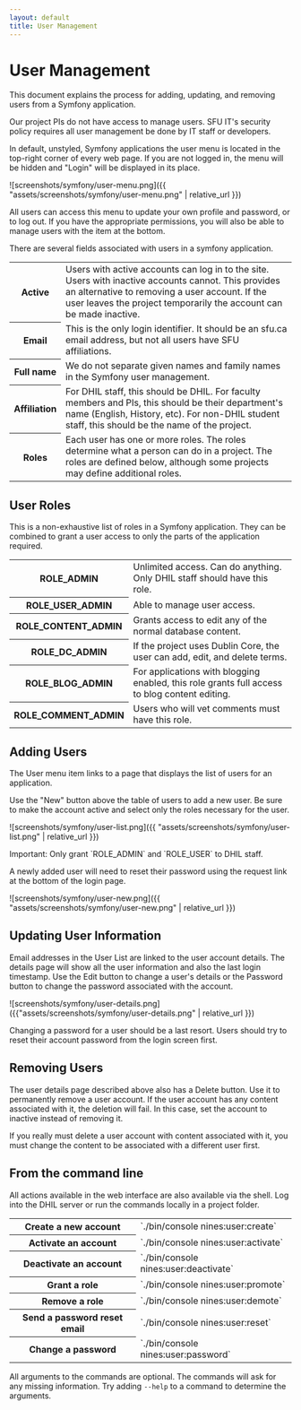 ```yaml
---
layout: default
title: User Management
---
```


# User Management

This document explains the process for adding, updating, and removing users
from a Symfony application.

Our project PIs do not have access to manage users. SFU IT's security policy 
requires all user management be done by IT staff or developers. 

In default, unstyled, Symfony applications the user menu is located in the
top-right corner of every web page. If you are not logged in, the menu will
be hidden and "Login" will be displayed in its place.

![screenshots/symfony/user-menu.png]({{ "assets/screenshots/symfony/user-menu.png" | relative_url }})

All users can access this menu to update your own profile and password, or to 
log out. If you have the appropriate permissions, you will also be able to 
manage users with the item at the bottom.

There are several fields associated with users in a symfony application. 

<table>
<tbody>
<tr><th>Active</th><td>Users with active accounts can log in to the site. Users with 
  inactive accounts cannot. This provides an alternative to removing a user 
  account. If the user leaves the project temporarily the account can be 
  made inactive.</td></tr>
<tr><th>Email</th><td>This is the only login identifier. It should be an sfu.ca email 
  address, but not all users have SFU affiliations.</td></tr>
<tr><th>Full name</th><td>We do not separate given names and family names in the 
  Symfony user management.</td></tr>
<tr><th>Affiliation</th><td>For DHIL staff, this should be DHIL. For faculty members 
  and PIs, this should be their department's name (English, History, etc). 
  For non-DHIL student staff, this should be the name of the project.</td></tr>
<tr><th>Roles</th><td>Each user has one or more roles. The roles determine what a 
  person can do in a project. The roles are defined below, although some 
  projects may define additional roles.</td></tr>
</tbody>
</table>

  
## User Roles
This is a non-exhaustive list of roles in a Symfony application. They can be 
combined to grant a user access to only the parts of the 
application required.
<table>
<tbody>
 <tr><th>ROLE_ADMIN</th><td> Unlimited access. Can do anything. Only DHIL staff should have this role.</td></tr>
 <tr><th>ROLE_USER_ADMIN</th><td> Able to manage user access.</td></tr>
 <tr><th>ROLE_CONTENT_ADMIN</th><td> Grants access to edit any of the normal database content.</td></tr>
 <tr><th>ROLE_DC_ADMIN</th><td> If the project uses Dublin Core, the user can add, edit, and delete terms.</td></tr>
 <tr><th>ROLE_BLOG_ADMIN</th><td> For applications with blogging enabled, this role grants full access to blog content editing. </td></tr>
 <tr><th>ROLE_COMMENT_ADMIN</th><td> Users who will vet comments must have this role.</td></tr>
</tbody>
</table>

## Adding Users

The User menu item links to a page that displays the list of users for an 
application.

Use the "New" button above the table of users to add a new user. Be sure to 
make the account active and select only the roles necessary for the user.

![screenshots/symfony/user-list.png]({{ "assets/screenshots/symfony/user-list.png" | relative_url }})

<div class="note">
Important: Only grant `ROLE_ADMIN` and `ROLE_USER` to DHIL staff. 
</div>

A newly added user will need to reset their password using the request link at the bottom of the login page.

![screenshots/symfony/user-new.png]({{ "assets/screenshots/symfony/user-new.png" | relative_url }})

## Updating User Information

Email addresses in the User List are linked to the user account details. The 
details page will show all the user information and also the last login 
timestamp. Use the Edit button to change a user's details or the Password 
button to change the password associated with the account.

![screenshots/symfony/user-details.png]({{"assets/screenshots/symfony/user-details.png" | relative_url }})

<div class="note">
Changing a password for a user should be a last resort. Users should try to 
reset their account password from the login screen first.
</div>

## Removing Users

The user details page described above also has a Delete button. Use it to 
permanently remove a user account. If the user account has any content 
associated with it, the deletion will fail. In this case, set the account to 
inactive instead of removing it. 

<div class="note">
If you really must delete a user account with content associated with it, 
you must change the content to be associated with a different user first.
</div>


## From the command line

All actions available in the web interface are also available via the shell. Log
into the DHIL server or run the commands locally in a project folder. 

<table>
<tbody>
<tr>
<th>Create a new account</th>
<td markdown="span">`./bin/console nines:user:create`</td>
</tr>
<tr><th>Activate an account</th><td markdown="span">`./bin/console nines:user:activate`</td></tr>
<tr><th>Deactivate an account</th><td markdown="span">`./bin/console nines:user:deactivate`</td></tr>
<tr><th>Grant a role</th><td markdown="span">`./bin/console nines:user:promote`</td></tr>
<tr><th>Remove a role</th><td markdown="span">`./bin/console nines:user:demote`</td></tr>
<tr><th>Send a password reset email</th><td markdown="span">`./bin/console nines:user:reset`</td></tr>
<tr><th>Change a password</th><td markdown="span">`./bin/console nines:user:password`</td></tr>
</tbody>
</table>


All arguments to the commands are optional. The commands will ask for any 
missing information. Try adding `--help` to a command to determine the 
arguments.